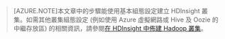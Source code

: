 
> [AZURE.NOTE]本文章中的步驟能使用基本組態設定建立 HDInsight 叢集。如需其他叢集組態設定 (例如使用 Azure 虛擬網路或 Hive 及 Oozie 的中繼存放區) 的相關資訊，請參閱[在 HDInsight 中佈建 Hadoop 叢集](../articles/hdinsight/hdinsight-provision-clusters.md)。

<!---HONumber=Oct15_HO3-->